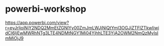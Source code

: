 # powerbi-workshop

https://app.powerbi.com/view?r=eyJrIjoiNjY2NDQ2MmEtZGNlYy00ZmJmLWJjNjQtYmI3OGJjZTFlZTkwIiwidCI6IjEwMWRhNTg3LTE4NDMtNGY1Mi04YjhhLTE3YjA2OWM2NmQzMyIsImMiOjJ9